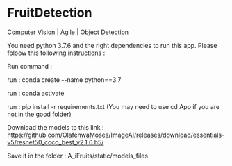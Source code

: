 # FruitDetection
Computer Vision | Agile | Object Detection

You need python 3.7.6 and the right dependencies to run this app. 
Please foloow this following instructions : 

Run command : 

run : conda create --name <NewEnvName> python==3.7

run : conda activate <NewEnvName>

run : pip install -r requirements.txt
(You may need to use cd App if you are not in the good folder)


Download the models to this link : 
https://github.com/OlafenwaMoses/ImageAI/releases/download/essentials-v5/resnet50_coco_best_v2.1.0.h5/

Save it in the folder : A_iFruits/static/models_files 
